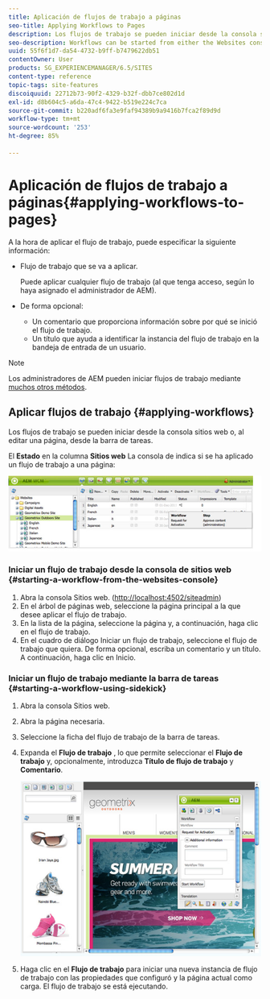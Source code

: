 ```yaml
---
title: Aplicación de flujos de trabajo a páginas
seo-title: Applying Workflows to Pages
description: Los flujos de trabajo se pueden iniciar desde la consola sitios web o, al editar una página, desde la barra de tareas.
seo-description: Workflows can be started from either the Websites console or, when editing a page, from Sidekick.
uuid: 55f6f1d7-da54-4732-b9ff-b7479622db51
contentOwner: User
products: SG_EXPERIENCEMANAGER/6.5/SITES
content-type: reference
topic-tags: site-features
discoiquuid: 22712b73-90f2-4329-b32f-dbb7ce802d1d
exl-id: d8b604c5-a6da-47c4-9422-b519e224c7ca
source-git-commit: b220adf6fa3e9faf94389b9a9416b7fca2f89d9d
workflow-type: tm+mt
source-wordcount: '253'
ht-degree: 85%

---
```


# Aplicación de flujos de trabajo a páginas{#applying-workflows-to-pages}

A la hora de aplicar el flujo de trabajo, puede especificar la siguiente información:

* Flujo de trabajo que se va a aplicar.

   Puede aplicar cualquier flujo de trabajo (al que tenga acceso, según lo haya asignado el administrador de AEM).
* De forma opcional:

   * Un comentario que proporciona información sobre por qué se inició el flujo de trabajo.
   * Un título que ayuda a identificar la instancia del flujo de trabajo en la bandeja de entrada de un usuario.

>[!NOTE]
>
>Los administradores de AEM pueden iniciar flujos de trabajo mediante [muchos otros métodos](/help/sites-administering/workflows-starting.md).

## Aplicar flujos de trabajo {#applying-workflows}

Los flujos de trabajo se pueden iniciar desde la consola sitios web o, al editar una página, desde la barra de tareas.

El **Estado** en la columna **Sitios web** La consola de indica si se ha aplicado un flujo de trabajo a una página:

![workflow status](assets/workflowstatus.png)

### Iniciar un flujo de trabajo desde la consola de sitios web {#starting-a-workflow-from-the-websites-console}

1. Abra la consola Sitios web. ([http://localhost:4502/siteadmin](http://localhost:4502/siteadmin))
1. En el árbol de páginas web, seleccione la página principal a la que desee aplicar el flujo de trabajo.
1. En la lista de la página, seleccione la página y, a continuación, haga clic en el flujo de trabajo.
1. En el cuadro de diálogo Iniciar un flujo de trabajo, seleccione el flujo de trabajo que quiera. De forma opcional, escriba un comentario y un título. A continuación, haga clic en Inicio.

### Iniciar un flujo de trabajo mediante la barra de tareas {#starting-a-workflow-using-sidekick}

1. Abra la consola Sitios web. 
1. Abra la página necesaria.
1. Seleccione la ficha del flujo de trabajo de la barra de tareas.
1. Expanda el **Flujo de trabajo** , lo que permite seleccionar el **Flujo de trabajo** y, opcionalmente, introduzca **Título de flujo de trabajo** y **Comentario**.

   ![workflowstartsidekick](assets/workflowstartsidekick.png)

1. Haga clic en el **Flujo de trabajo** para iniciar una nueva instancia de flujo de trabajo con las propiedades que configuró y la página actual como carga. El flujo de trabajo se está ejecutando.

